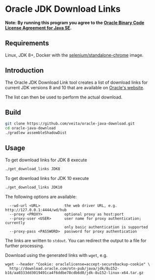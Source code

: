 Oracle JDK Download Links
=========================

**Note: By running this program you agree to the
[Oracle Binary Code License Agreement for Java SE](http://www.oracle.com/technetwork/java/javase/terms/license/index.html).**

## Requirements

Linux, JDK 8+, Docker with the
[selenium/standalone-chrome](https://github.com/SeleniumHQ/docker-selenium)
image.


## Introduction

The Oracle JDK Download Link tool creates a list of download links
for current JDK versions 8 and 10 that are available on [Oracle's website](http://www.oracle.com/technetwork/java/javase/downloads/index.html).

The list can then be used to perform the actual download.


## Build

```bash
git clone https://github.com/veita/oracle-java-download.git
cd oracle-java-download
./gradlew assembleShadowDist
```


## Usage

To get download links for JDK 8 execute

```bash
./get_download_links JDK8
```

To get download links for JDK 10 execute

```bash
./get_download_links JDK10
```

The following options are available:

```
  --wd-url <URL>           the web driver URL, e.g. http://127.0.0.1:4444/wd/hub
  --proxy <PROXY>          optional proxy as host:port
  --proxy-user <USER>      user name for proxy authentication; currently
                           only basic authentication is supported
  --proxy-pass <PASSWORD>  password for proxy authentication
```

The links are written to `stdout`. You can redirect the output to a file
for further processing.

Download using the generated links with `wget`, e.g.

```
wget --header "Cookie: oraclelicense=accept-securebackup-cookie" \
  http://download.oracle.com/otn-pub/java/jdk/8u152-b16/aa0333dd3019491ca4f6ddbe78cdb6d0/jdk-8u152-linux-x64.tar.gz
```
